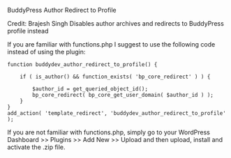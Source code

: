BuddyPress Author Redirect to Profile

Credit: Brajesh Singh 
Disables author archives and redirects to BuddyPress profile instead

If you are familiar with functions.php I suggest to use the following code instead of using the plugin:
```
function buddydev_author_redirect_to_profile() {
 
    if ( is_author() && function_exists( 'bp_core_redirect' ) ) {
 
        $author_id = get_queried_object_id();
        bp_core_redirect( bp_core_get_user_domain( $author_id ) );
    }
}
add_action( 'template_redirect', 'buddydev_author_redirect_to_profile' );
```
If you are not familiar with functions.php, simply go to your WordPress Dashboard >> Plugins >> Add New >> Upload and then upload, install and activate the .zip file.
